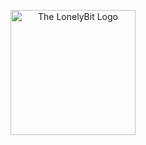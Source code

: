 

<p align="center"> 
  <img src="https://thelonelybit.org/images/TLB-Icon-TransBG.png" alt="The LonelyBit Logo" width="200"/>
</p>
